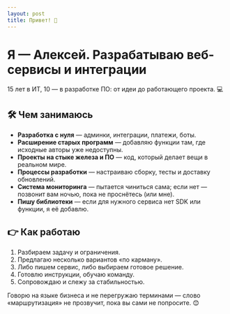 ```yaml
---
layout: post
title: Привет! 👋
---
```


# Я — Алексей. Разрабатываю веб-сервисы и интеграции

15 лет в ИТ, 10 — в разработке ПО: от идеи до работающего проекта. 💻

## 🛠️ Чем занимаюсь

* **Разработка с нуля** — админки, интеграции, платежи, боты.
* **Расширение старых программ** — добавляю функции там, где исходные авторы уже недоступны.
* **Проекты на стыке железа и ПО** — код, который делает вещи в реальном мире.
* **Процессы разработки** — настраиваю сборку, тесты и доставку обновлений.
* **Система мониторинга** — пытается чиниться сама; если нет — позвонит вам ночью, пока не проснётесь (или мне).
* **Пишу библиотеки** — если для нужного сервиса нет SDK или функции, я её добавлю.

## 👉 Как работаю

1. Разбираем задачу и ограничения.
2. Предлагаю несколько вариантов «по карману».
3. Либо пишем сервис, либо выбираем готовое решение.
4. Готовлю инструкции, обучаю команду.
5. Сопровождаю и слежу за стабильностью.

Говорю на языке бизнеса и не перегружаю терминами — слово «маршрутизация» не прозвучит, пока вы сами не попросите. 😊
